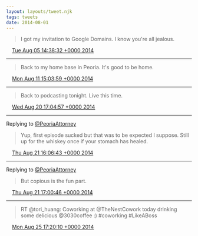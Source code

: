 ```yaml
---
layout: layouts/tweet.njk
tags: tweets
date: 2014-08-01
---
```


> I got my invitation to Google Domains\. I know you're all jealous\.

<img src="../media/tweet.ico" width="12" /> [Tue Aug 05 14:38:32 +0000 2014](https://twitter.com/timwasson/status/496666570371108865)

----

> Back to my home base in Peoria\. It's good to be home\.

<img src="../media/tweet.ico" width="12" /> [Mon Aug 11 15:03:59 +0000 2014](https://twitter.com/timwasson/status/498847300668899328)

----

> Back to podcasting tonight\. Live this time\.

<img src="../media/tweet.ico" width="12" /> [Wed Aug 20 17:04:57 +0000 2014](https://twitter.com/timwasson/status/502139234757918720)

----

Replying to [@PeoriaAttorney](https://twitter.com/PeoriaAttorney/status/502310964315029504)

> Yup, first episode sucked but that was to be expected I suppose\. Still up for the whiskey once if your stomach has healed\.

<img src="../media/tweet.ico" width="12" /> [Thu Aug 21 16:06:43 +0000 2014](https://twitter.com/timwasson/status/502486966429302784)

----

Replying to [@PeoriaAttorney](https://twitter.com/PeoriaAttorney/status/502495663129497601)

> But copious is the fun part\.

<img src="../media/tweet.ico" width="12" /> [Thu Aug 21 17:00:46 +0000 2014](https://twitter.com/timwasson/status/502500571321212928)

----

> RT @tori\_huang: Coworking at @TheNestCowork today drinking some delicious @3030coffee :\) \#coworking \#LikeABoss

<img src="../media/tweet.ico" width="12" /> [Mon Aug 25 17:20:10 +0000 2014](https://twitter.com/timwasson/status/503955004458541056)